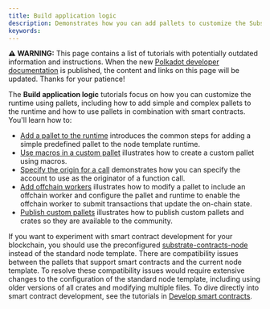 ```yaml
---
title: Build application logic
description: Demonstrates how you can add pallets to customize the Substrate runtime environment.
keywords:
---
```


<div class="warning">
	<p>
	<strong>⚠️ WARNING:</strong> This page contains a list of tutorials with potentially outdated information 
  and instructions. When the new <a href="https://forum.polkadot.network/t/decentralized-futures-ecosystem-devrel-team-for-polkadot-by-papermoon/5811">Polkadot developer documentation</a> is published, the content and 
  links on this page will be updated. Thanks for your patience!
	</p>
</div>

The **Build application logic** tutorials focus on how you can customize the runtime using pallets, including how to add simple and complex pallets to the runtime and how to use pallets in combination with smart contracts.
You'll learn how to:

- [Add a pallet to the runtime](/tutorials/build-application-logic/add-a-pallet/) introduces the common steps for adding a simple predefined pallet to the node template runtime.
- [Use macros in a custom pallet](/tutorials/build-application-logic/use-macros-in-a-custom-pallet) illustrates how to create a custom pallet using macros.
- [Specify the origin for a call](/tutorials/build-application-logic/specify-the-origin-for-a-call) demonstrates how you can specify the account to use as the originator of a function call.
- [Add offchain workers](/tutorials/build-application-logic/add-offchain-workers/) illustrates how to modify a pallet to include an offchain worker and configure the pallet and runtime to enable the offchain worker to submit transactions that update the on-chain state.
- [Publish custom pallets](/tutorials/build-application-logic/publish-custom-pallets/) illustrates how to publish custom pallets and crates so they are available to the community.

If you want to experiment with smart contract development for your blockchain, you should use the preconfigured [substrate-contracts-node](https://github.com/paritytech/substrate-contracts-node) instead of the standard node template.
There are compatibility issues between the pallets that support smart contracts and the current node template. 
To resolve these compatibility issues would require extensive changes to the configuration of the standard node template, including using older versions of all crates and modifying multiple files. 
To dive directly into smart contract development, see the tutorials in [Develop smart contracts](/tutorials/smart-contracts/).

<!--
- [Configure the contracts pallet](/tutorials/build-application-logic/contracts-pallet/) demonstrates how to configure a complex pallet to work with smart contracts.

-->